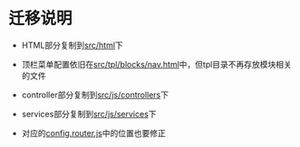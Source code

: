 ﻿# 迁移说明

+ HTML部分复制到[src/html](src/html)下

+ 顶栏菜单配置依旧在[src/tpl/blocks/nav.html](src/tpl/blocks/nav.html)中，但tpl目录不再存放模块相关的文件

+ controller部分复制到[src/js/controllers](src/js/controllers)下

+ services部分复制到[src/js/services](src/js/services)下

+ 对应的[config.router.js](src/js/config.router.js)中的位置也要修正